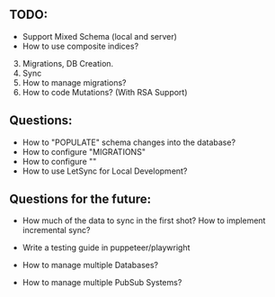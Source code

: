 ## TODO:

- Support Mixed Schema (local and server)
- How to use composite indices?
3. Migrations, DB Creation.
4. Sync
4. How to manage migrations?
5. How to code Mutations? (With RSA Support)


## Questions:

- How to "POPULATE" schema changes into the database?
- How to configure "MIGRATIONS"
- How to configure ""
- How to use LetSync for Local Development?

## Questions for the future:

- How much of the data to sync in the first shot? How to implement incremental sync?
- Write a testing guide in puppeteer/playwright

- How to manage multiple Databases?
- How to manage multiple PubSub Systems?
